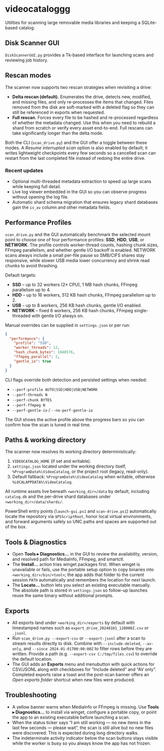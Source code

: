 # videocataloggg

Utilities for scanning large removable media libraries and keeping a SQLite-based catalog.

## Disk Scanner GUI

`DiskScannerGUI.py` provides a Tk-based interface for launching scans and reviewing job history.

## Rescan modes

The scanner now supports two rescan strategies when revisiting a drive:

- **Delta rescan (default).** Enumerates the drive, detects new, modified, and missing files, and only re-processes the items that changed. Files removed from the disk are soft-marked with a deleted flag so they can still be referenced in exports when requested.
- **Full rescan.** Forces every file to be hashed and re-processed regardless of whether the metadata changed. Use this when you need to rebuild a shard from scratch or verify every asset end-to-end. Full rescans can take significantly longer than the delta mode.

Both the CLI (`scan_drive.py`) and the GUI offer a toggle between these modes. A *Resume interrupted scan* option is also enabled by default; it writes lightweight checkpoints every few seconds so a cancelled scan can restart from the last completed file instead of redoing the entire drive.

### Recent updates

- Optional multi-threaded metadata extraction to speed up large scans while keeping full detail.
- Live log viewer embedded in the GUI so you can observe progress without opening the log file.
- Automatic shard schema migration that ensures legacy shard databases gain the `is_av` column and other metadata fields.

## Performance Profiles

`scan_drive.py` and the GUI automatically benchmark the selected mount point to choose one of four performance profiles: **SSD**, **HDD**, **USB**, or **NETWORK**. The profile controls worker-thread counts, hashing chunk sizes, FFmpeg parallelism, and whether gentle I/O backoff is enabled. NETWORK scans always include a small per-file pause so SMB/CIFS shares stay responsive, while slower USB media lower concurrency and shrink read chunks to avoid thrashing.

Default targets:

- **SSD** – up to 32 workers (2× CPU), 1 MB hash chunks, FFmpeg parallelism up to 4.
- **HDD** – up to 16 workers, 512 KB hash chunks, FFmpeg parallelism up to 2.
- **USB** – up to 8 workers, 256 KB hash chunks, gentle I/O enabled.
- **NETWORK** – fixed 6 workers, 256 KB hash chunks, FFmpeg single-threaded with gentle I/O always on.

Manual overrides can be supplied in `settings.json` or per run:

```json
{
  "performance": {
    "profile": "SSD",
    "worker_threads": 12,
    "hash_chunk_bytes": 1048576,
    "ffmpeg_parallel": 2,
    "gentle_io": true
  }
}
```

CLI flags override both detection and persisted settings when needed:

- `--perf-profile AUTO|SSD|HDD|USB|NETWORK`
- `--perf-threads N`
- `--perf-chunk BYTES`
- `--perf-ffmpeg N`
- `--perf-gentle-io` / `--no-perf-gentle-io`

The GUI shows the active profile above the progress bars so you can confirm how the scan is tuned in real time.

## Paths & working directory

The scanner now resolves its working directory deterministically:

1. `VIDEOCATALOG_HOME` (if set and writable).
2. `settings.json` located under the working directory itself, `%ProgramData%\VideoCatalog`, or the project root (legacy, read-only).
3. Default fallback: `%ProgramData%\VideoCatalog` when writable, otherwise `%LOCALAPPDATA%\VideoCatalog`.

All runtime assets live beneath `<working_dir>/data` by default, including `catalog.db` and the per-drive shard databases under `<working_dir>/data/shards/`.

PowerShell entry points (`launch-gui.ps1` and `scan-drive.ps1`) automatically locate the repository via `$PSScriptRoot`, honor local virtual environments, and forward arguments safely so UNC paths and spaces are supported out of the box.

## Tools & Diagnostics

- Open **Tools ▸ Diagnostics…** in the GUI to review the availability, version, and resolved path for MediaInfo, FFmpeg, and smartctl.
- The **Install…** action tries winget packages first. When winget is unavailable or fails, use the portable setup option to copy binaries into `<working_dir>/bin/<tool>`; the app adds that folder to the current session `PATH` automatically and remembers the location for next launch.
- The **Locate…** button lets you select an existing executable manually. The absolute path is stored in `settings.json` so follow-up launches reuse the same binary without additional prompts.

## Exports

- All exports land under `<working_dir>/exports` by default with timestamped names such as `export_drive_20240101_120000Z.csv` or `.jsonl`.
- Run `scan_drive.py --export-csv` or `--export-jsonl` after a scan to stream results directly to disk. Combine with `--include-deleted`, `--av-only`, and `--since 2024-01-01T00:00:00Z` to filter rows before they are written. Provide a path (e.g. `--export-csv C:/tmp/files.csv`) to override the default location.
- The GUI adds an **Exports** menu and menubutton with quick actions for CSV/JSONL along with checkboxes for “Include deleted” and “AV only”. Completed exports raise a toast and the post-scan banner offers an *Open exports folder* shortcut when new files were produced.

## Troubleshooting

- A yellow banner warns when MediaInfo or FFmpeg is missing. Use **Tools ▸ Diagnostics…** to install via winget, configure a portable copy, or point the app to an existing executable before launching a scan.
- When the status ticker says “I am still working — no new items in the last few seconds — please wait”, the scan is still alive but no new files were discovered. This is expected during long directory walks.
- The indeterminate activity indicator below the scan buttons stays visible while the worker is busy so you always know the app has not frozen.
